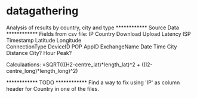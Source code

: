 # datagathering
Analysis of results by country, city and type
************ Source Data ************
Fields from csv file:
IP	Country	Download	Upload	Latency	ISP	Timestamp	Latitude	Longitude	
ConnectionType	DeviceID	POP	AppID	ExchangeName	Date Time	City Distance
	City?	Hour	Peak?

Calculaations:
=SQRT(((H2-centre_lat)*length_lat)^2 + ((I2-centre_long)*length_long)^2)

************ TODO ************
Find a way to fix using 'IP' as column header for Country in one of the files.

